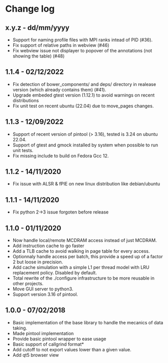 Change log
==========

x.y.z - dd/mm/yyyy
------------------

 * Support for naming profile files with MPI ranks intead of PID (#36).
 * Fix support of relative paths in webview (#46)
 * Fix webview issue not displayer to popover of the annotations (not showing the table) (#48)

1.1.4 - 02/12/2022
------------------

 * Fix detection of bower_components/ and deps/ directory in realease version (which already contains them) (#41).
 * Upgrade embeded gtest version (1.12.1) to avoid warnings on recent distributions
 * Fix unit test on recent ubuntu (22.04) due to move_pages changes.

1.1.3 - 12/09/2022
------------------

 * Support of recent version of pintool (> 3.16), tested is 3.24 on ubuntu 22.04.
 * Support of gtest and gmock installed by system when possible to run unit tests.
 * Fix missing include to build on Fedora Gcc 12.

1.1.2 - 14/11/2020
------------------

 * Fix issue with ALSR & fPIE on new linux distribution like debian/ubuntu

1.1.1 - 14/11/2020
------------------

 * Fix python 2->3 issue forgoten before release

1.1.0 - 01/11/2020
------------------

 * Now handle local/remote MCDRAM access instead of just MCDRAM.
 * Add instruction cache to go faster
 * Add a TLB cache to avoid walking in page table for every access.
 * Optionnaly handle access per batch, this provide a speed up of a factor 2 but loose in precision.
 * Add cache simulation with a simple L1 per thread model with LRU replacement policy. Disabled by default.
 * Total rewrite of the ./configure infrastructure to be more reusable in other projects.
 * Move GUI server to python3.
 * Support version 3.16 of pintool.

1.0.0 - 07/02/2018
------------------

 * Basic implementation of the base library to handle the mecanics of data taking.
 * Made pintool implementation
 * Provide basic pintool wrapper to ease usage
 * Basic support of callgrind format*
 * Add cutoff to not export values lower than a given value.
 * Add qt5 browser view
